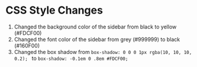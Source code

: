 # CSS Style Changes
1. Changed the background color of the sidebar from black to yellow (#FDCF00)
2. Changed the font color of the sidebar from grey (#999999) to black (#160F00)
3. Changed the box shadow from ```box-shadow: 0 0 0 1px rgba(10, 10, 10, 0.2); ``` to  ```box-shadow: -0.1em 0 .8em #FDCF00;```